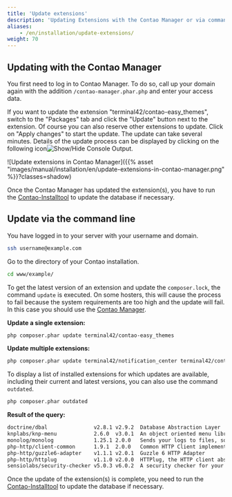 ```yaml
---
title: 'Update extensions'
description: 'Updating Extensions with the Contao Manager or via command line'
aliases:
    - /en/installation/update-extensions/
weight: 70
---
```


## Updating with the Contao Manager

You first need to log in to Contao Manager. To do so, call up your domain again with the addition `/contao-manager.phar.php` and enter your access data.

If you want to update the extension "terminal42/contao-easy\_themes", switch to the "Packages" tab and click the "Update" button next to the extension. Of course you can also reserve other extensions to update. Click on "Apply changes" to start the update. The update can take several minutes. Details of the update process can be displayed by clicking on the following icon![Show/Hide Console Output](/de/icons/konsolenausgabe.png?classes=icon).

![Update extensions in Contao Manager]({{% asset "images/manual/installation/en/update-extensions-in-contao-manager.png" %}}?classes=shadow)

Once the Contao Manager has updated the extension(s), you have to run the [Contao-Installtool](../contao-installtool/) to update the database if necessary.

## Update via the command line

You have logged in to your server with your username and domain.

```bash
ssh username@example.com
```

Go to the directory of your Contao installation.

```bash
cd www/example/
```

To get the latest version of an extension and update the `composer.lock`, the command `update` is executed. On some hosters, this will cause the process to fail because the system requirements are too high and the update will fail. In this case you should use the [Contao Manager](#updating-with-the-contao-manager).

**Update a single extension:**

```bash
php composer.phar update terminal42/contao-easy_themes
```

**Update multiple extensions:**

```bash
php composer.phar update terminal42/notification_center terminal42/contao-leads
```

To display a list of installed extensions for which updates are available, including their current and latest versions, you can also use the command `outdated`.

```bash
php composer.phar outdated
```

**Result of the query:**

```bash
doctrine/dbal               v2.8.1 v2.9.2  Database Abstraction Layer
knplabs/knp-menu            2.6.0  v3.0.1  An object oriented menu library
monolog/monolog             1.25.1 2.0.0   Sends your logs to files, sockets, inboxes, databases …
php-http/client-common      1.9.1  2.0.0   Common HTTP Client implementations and tools for HTTPlug
php-http/guzzle6-adapter    v1.1.1 v2.0.1  Guzzle 6 HTTP Adapter
php-http/httplug            v1.1.0 v2.0.0  HTTPlug, the HTTP client abstraction for PHP
sensiolabs/security-checker v5.0.3 v6.0.2  A security checker for your composer.lock
```

Once the update of the extension(s) is complete, you need to  run the [Contao-Installtool](../contao-installtool/) to update the database if necessary.

